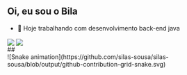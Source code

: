 ## Oi, eu sou o Bila

- 🔭 Hoje trabalhando com desenvolvimento back-end java

<div>
  <a ref="https://github.com/silas-sousa">
  <img src="https://github-readme-stats.vercel.app/api?username=silas-sousa&show_icons=true&theme=tokyonight" align="center" height="180em" style="max-width:100%;"/>
  <img src="https://github-readme-stats.vercel.app/api/top-langs?username=silas-sousa&layout=compact&show_icons=true&theme=tokyonight" align="center" height="180em" style="max-width:100%;"/>
</div>
  ##
<div>
  ![Snake animation](https://github.com/silas-sousa/silas-sousa/blob/output/github-contribution-grid-snake.svg) 
</div>
